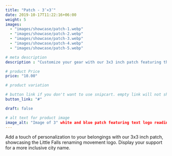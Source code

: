 ```yaml
---
title: "Patch - 3″×3″"
date: 2019-10-17T11:22:16+06:00
weight: 5
images: 
  - "images/showcase/patch-1.webp"
  - "images/showcase/patch-2.webp"
  - "images/showcase/patch-3.webp"
  - "images/showcase/patch-4.webp"
  - "images/showcase/patch-5.webp"

# meta description
description : "Customize your gear with our 3x3 inch patch featuring the Little Falls renaming movement logo"

# product Price
price: "10.00"

# product variation

# button link if you don't want to use snipcart. empty link will not show button
button_link: "#"

draft: false

# alt text for product image
image_alt: "Image of 3" white and blue patch featuring text logo reading Little Falls VA - A Name for All."
---
```


Add a touch of personalization to your belongings with our 3x3 inch patch, showcasing the Little Falls renaming movement logo. Display your support for a more inclusive city name.